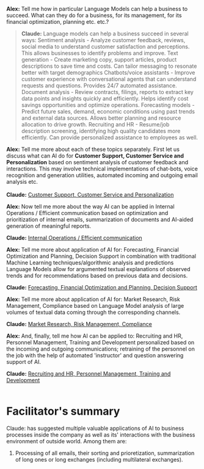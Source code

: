<b>Alex:</b> Tell me how in particular Language Models can help a business to succeed. What can they do for a business, for its management, for its financial optimization, planning etc. etc.?

><b>Claude:</b> Language models can help a business succeed in several ways:
Sentiment analysis - Analyze customer feedback, reviews, social media to understand customer satisfaction and perceptions. This allows businesses to identify problems and improve.
Text generation - Create marketing copy, support articles, product descriptions to save time and costs. Can tailor messaging to resonate better with target demographics
Chatbots/voice assistants - Improve customer experience with conversational agents that can understand requests and questions. Provides 24/7 automated assistance.
Document analysis - Review contracts, filings, reports to extract key data points and insights quickly and efficiently. Helps identify cost savings opportunities and optimize operations.
Forecasting models - Predict future sales, demand, economic conditions using past trends and external data sources. Allows better planning and resource allocation to drive growth.
Recruiting and HR - Resume/job description screening, identifying high quality candidates more efficiently. Can provide personalized assistance to employees as well.

<b>Alex:</b> Tell me more about each of these topics separately. First let us discuss what can AI do for <b>Customer Support, Customer Service and Personalization</b> based on sentiment analysis of customer feedback and interactions. This may involve technical implementations of chat-bots, voice recognition and generation utilities, automated incoming and outgoing email analysis etc. <br><br>
<b>Claude:</b> [Customer Support, Customer Service and Personalization](https://github.com/ai-dialogue-facilitator/how-can-ai-help-business/blob/main/claude/customer_support_personalization.md)

<b>Alex:</b> Now tell me more about the way AI can be applied in Internal Operations / Efficient communication based on optimization and prioritization of internal emails, summarization of documents and AI-aided generation of meaningful reports.

<b>Claude:</b> [Internal Operations / Efficient communication](https://github.com/ai-dialogue-facilitator/how-can-ai-help-business/blob/main/claude/internal_operations_communication.md)

<b>Alex:</b> Tell me more about application of AI for: Forecasting, Financial Optimization and Planning, Decision Support in combination with traditional Machine Learning techniques/algorithmic analysis and predictions Language Models allow for argumented textual explanations of observed trends and for recommendations based on previous data and decisions.<br>

<b>Claude:</b> [Forecasting, Financial Optimization and Planning, Decision Support](https://github.com/ai-dialogue-facilitator/how-can-ai-help-business/blob/main/claude/forecasting_optimization_planning.md)

<b>Alex:</b> Tell me more about application of AI for:  Market Research, Risk Management, Compliance based on Language Model analysis of large volumes of textual data coming through the corresponding channels.

<b>Claude:</b> [Market Research, Risk Management, Compliance](https://github.com/ai-dialogue-facilitator/how-can-ai-help-business/blob/main/claude/market_risk_compliance.md)

<b>Alex:</b> And, finally, tell me how AI can be applied to: Recruiting and HR, Personnel Management, Training and Development personalized based on the incoming and outgoing communications; retraining of the personnel on the job with the help of automated 'instructor' and question answering support of AI.

<b>Claude:</b> [Recruiting and HR, Personnel Management, Training and Development](https://github.com/ai-dialogue-facilitator/how-can-ai-help-business/blob/main/claude/recruiting_personnel_training.md)<br><br>

# Facilitator's summary
Claude: has suggested multiple valuable applications of AI to business processes inside the company as well as its' interactions with the business environment of outside world. Among them are:
1. Processing of all emails, their sorting and prioretization, summarization of long ones or long exchanges (including multilateral exchanges).


